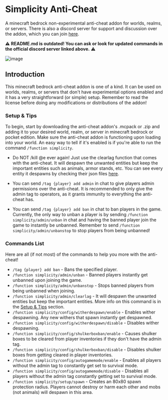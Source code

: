 # Simplicity Anti-Cheat

A minecraft bedrock non-experimental anti-cheat addon for worlds, realms, or servers. There is also a discord server for support and discussion over the addon, which you can join [here](https://discord.com/invite/yyBRVcpmh7).

⚠ **README.md is outdated! You can ask or look for updated commands in the official discord server linked above.** ⚠

![image](https://user-images.githubusercontent.com/95001376/235580670-51408ac4-3265-43f8-bc33-9d44ba1af363.png)

## Introduction
This minecraft bedrock anti-cheat addon is one of a kind. It can be used on worlds, realms, or servers that don't have experimental options enabled and it has a very straightforward (or simple) setup. Remember to read the license before doing any modifications or distributions of the addon!

### Setup & Tips
To begin, start by downloading the anti-cheat addon's .mcpack or .zip and adding it to your desired world, realm, or server in minecraft bedrock or pocket edition. Make sure the anti-cheat addon is functioning upon loading into your world. An easy way to tell if it's enabled is if you're able to run the command `/function simplicity`.

- Do NOT /kill @e ever again! Just use the clearlag function that comes with the anti-cheat. It will despawn the unwanted entities but keep the important entities such as animals, armor stands, etc. You can see every entity it despawns by checking their json files [here](https://github.com/chrstn43/simplicity-anti-cheat/tree/main/entities). 

- You can send `/tag {player} add admin` in chat to give players admin permissions over the anti-cheat. It is recommended to only give the admin tag to operators, as it grants immunity to everything the anti-cheat has.

- You can send `/tag {player} add ban` in chat to ban players in the game. Currently, the only way to unban a player is by sending `/function simplicity/admin/unban` in chat and having the banned player join the game to instantly be unbanned. Remember to send `/function simplicity/admin/unbanstop` to stop players from being unbanned!

### Commands List
Here are all (if not most) of the commands to help you more with the anti-cheat!

- `/tag {player} add ban` - Bans the specified player.
- `/function simplicity/admin/unban` - Banned players instantly get unbanned upon joining the game.
- `/function simplicity/admin/unbanstop` - Stops banned players from being unbanned when joining.
- `/function simplicity/admin/clearlag` - It will despawn the unwanted entities but keep the important entities. More info on this command is in the [Setup & Tips](https://github.com/chrstn43/simplicity-anti-cheat#setup--tips) section.
- `/function simplicity/config/witherdespawn/enable` - Enables wither despawning. Any new withers that spawn instantly get despawned.
- `/function simplicity/config/witherdespawn/disable` - Disables wither despawning.
- `/function simplicity/config/shulkerboxban/enable` - Causes shulker boxes to be cleared from player inventories if they don't have the admin tag.
- `/function simplicity/config/shulkerboxban/disable` - Disables shulker boxes from getting cleared in player inventories.
- `/function simplicity/config/autogamemode/enable` - Enables all players without the admin tag to constantly get set to survival mode.
- `/function simplicity/config/autogamemode/disable` - Disables all players without the admin tag constantly getting set to survival mode.
- `/function simplicity/setup/spawn` - Creates an 80x80 spawn protection radius. Players cannot destroy or harm each other and mobs (not animals) will despawn in this area.
